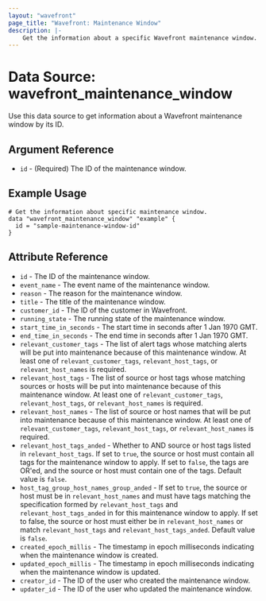 ```yaml
---
layout: "wavefront"
page_title: "Wavefront: Maintenance Window"
description: |-
    Get the information about a specific Wavefront maintenance window.
---
```


# Data Source: wavefront_maintenance_window

Use this data source to get information about a Wavefront maintenance window by its ID.

## Argument Reference

* `id` - (Required) The ID of the maintenance window.

## Example Usage

```hcl
# Get the information about specific maintenance window.
data "wavefront_maintenance_window" "example" {
  id = "sample-maintenance-window-id"
}
```

## Attribute Reference

* `id` - The ID of the maintenance window.
* `event_name` - The event name of the maintenance window.
* `reason` - The reason for the maintenance window.
* `title` - The title of the maintenance window.
* `customer_id` - The ID of the customer in Wavefront.
* `running_state` - The running state of the maintenance window.
* `start_time_in_seconds` - The start time in seconds after 1 Jan 1970 GMT.
* `end_time_in_seconds` - The end time in seconds after 1 Jan 1970 GMT.
* `relevant_customer_tags` - The list of alert tags whose matching alerts will be put into maintenance because
  of this maintenance window. At least one of `relevant_customer_tags`, `relevant_host_tags`, or `relevant_host_names`
  is required.
* `relevant_host_tags` - The list of source or host tags whose matching sources or hosts will be put into maintenance
  because of this maintenance window. At least one of `relevant_customer_tags`, `relevant_host_tags`, or
  `relevant_host_names` is required.
* `relevant_host_names` - The list of source or host names that will be put into maintenance because of this
  maintenance window. At least one of `relevant_customer_tags`, `relevant_host_tags`, or `relevant_host_names`
  is required.
* `relevant_host_tags_anded` - Whether to AND source or host tags listed in `relevant_host_tags`.
  If set to `true`, the source or host must contain all tags for the maintenance window to apply. If set to `false`,
  the tags are OR'ed, and the source or host must contain one of the tags. Default value is `false`.
* `host_tag_group_host_names_group_anded` - If set to `true`, the source or host must be in `relevant_host_names` and must have tags matching the specification formed by `relevant_host_tags` and `relevant_host_tags_anded` in for this maintenance window to apply.
  If set to false, the source or host must either be in `relevant_host_names` or match `relevant_host_tags` and `relevant_host_tags_anded`. Default value is `false`.
* `created_epoch_millis` - The timestamp in epoch milliseconds indicating when the maintenance window is created.
* `updated_epoch_millis` - The timestamp in epoch milliseconds indicating when the maintenance window is updated.
* `creator_id` - The ID of the user who created the maintenance window.
* `updater_id` - The ID of the user who updated the maintenance window.
 